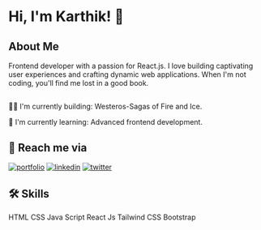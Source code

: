 
# Hi, I'm Karthik! 👋


## About Me
  Frontend developer with a passion for React.js. I love building captivating user experiences and crafting dynamic web applications. When I'm not coding, you'll find me lost in a good book.

## 
👩‍💻 I'm currently building: Westeros-Sagas of Fire and Ice.

🧠 I'm currently learning: Advanced frontend development.


## 🚀 Reach me via
[![portfolio](https://img.shields.io/badge/my_portfolio-000?style=for-the-badge&logo=ko-fi&logoColor=white)](https://portfolio-three-drab-61.vercel.app/)
[![linkedin](https://img.shields.io/badge/linkedin-0A66C2?style=for-the-badge&logo=linkedin&logoColor=white)](https://www.linkedin.com/in/karthik-c-b-40b7761b6)
[![twitter](https://img.shields.io/badge/twitter-1DA1F2?style=for-the-badge&logo=twitter&logoColor=white)](https://twitter.com/C_B_Karthik)


## 🛠 Skills
HTML
CSS
Java Script
React Js
Tailwind CSS
Bootstrap

